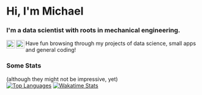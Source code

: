 # Hi, I'm Michael
### I'm a data scientist with roots in mechanical engineering.
<a href="https://www.linkedin.com/in/MichaelMallok/">
  <img align="left" alt="Michael's LinkedIN" width="22px" src="http://www.w3.org/2000/svg" />
</a>
<a href="https://www.instagram.com/humanfractal/">
  <img align="left" alt="Michael's Instagram" width="22px" src="https://raw.githubusercontent.com/peterthehan/peterthehan/master/assets/instagram.svg" />
</a>
Have fun browsing through my projects of data science, small apps and general coding!  
  
  
### Some Stats
(although they might not be impressive, yet)  
[![Top Languages](https://github-readme-stats.vercel.app/api/top-langs/?username=MaelkoM&layout=compact&theme=dracula&hide_border=true)](https://github.com/MaelkoM/github-readme-stats)
[![Wakatime Stats](https://github-readme-stats.vercel.app/api/wakatime?username=MaelkoM&layout=compact&theme=dracula&hide_border=true)](https://github.com/MaelkoM/github-readme-stats)
